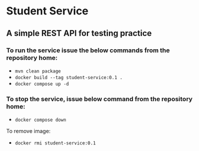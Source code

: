 # Student Service

A simple REST API for testing practice
---

### To run the service issue the below commands from the repository home:

- `mvn clean package`
- `docker build --tag student-service:0.1 .`
- `docker compose up -d`

### To stop the service, issue below command from the repository home:

- `docker compose down`

To remove image:

- `docker rmi student-service:0.1`

